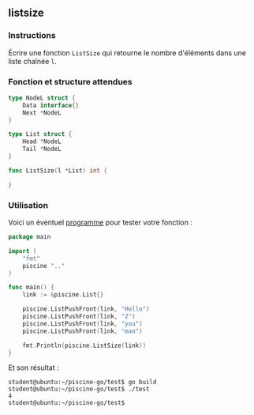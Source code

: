 ## listsize

### Instructions

Écrire une fonction `ListSize` qui retourne le nombre d'éléments dans une liste chaînée `l`.

### Fonction et structure attendues

```go
type NodeL struct {
	Data interface{}
	Next *NodeL
}

type List struct {
	Head *NodeL
	Tail *NodeL
}

func ListSize(l *List) int {

}
```

### Utilisation

Voici un éventuel [programme](TODO-LINK) pour tester votre fonction :

```go
package main

import (
	"fmt"
	piscine ".."
)

func main() {
	link := &piscine.List{}

	piscine.ListPushFront(link, "Hello")
	piscine.ListPushFront(link, "2")
	piscine.ListPushFront(link, "you")
	piscine.ListPushFront(link, "man")

	fmt.Println(piscine.ListSize(link))
}
```

Et son résultat :

```console
student@ubuntu:~/piscine-go/test$ go build
student@ubuntu:~/piscine-go/test$ ./test
4
student@ubuntu:~/piscine-go/test$
```
